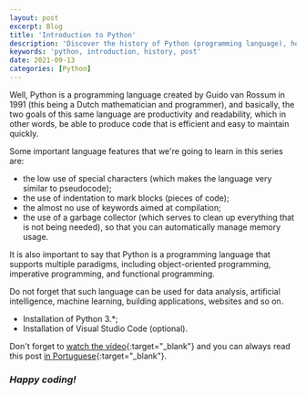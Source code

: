 ```yaml
---
layout: post
excerpt: Blog
title: 'Introduction to Python'
description: 'Discover the history of Python (programming language), how it came about and its strengths. Get answers to your questions with the summary presented.'
keywords: 'python, introduction, history, post'
date: 2021-09-13
categories: [Python]
---
```


Well, Python is a programming language created by Guido van Rossum in 1991 (this being a Dutch mathematician and programmer), and basically, the two goals of this same language are productivity and readability, which in other words, be able to produce code that is efficient and easy to maintain quickly.

Some important language features that we're going to learn in this series are:

- the low use of special characters (which makes the language very similar to pseudocode);
- the use of indentation to mark blocks (pieces of code);
- the almost no use of keywords aimed at compilation;
- the use of a garbage collector (which serves to clean up everything that is not being needed), so that you can automatically manage memory usage.

It is also important to say that Python is a programming language that supports multiple paradigms, including object-oriented programming, imperative programming, and functional programming.

Do not forget that such language can be used for data analysis, artificial intelligence, machine learning, building applications, websites and so on.

- Installation of Python 3.\*;
- Installation of Visual Studio Code (optional).

Don't forget to [watch the vídeo](https://youtu.be/H4PE1xN4AGM){:target="\_blank"} and you can always read this post [in Portuguese](https://caffeinealgorithm.com/blog/20210913/introducao-ao-python/){:target="\_blank"}.

### _Happy coding!_
